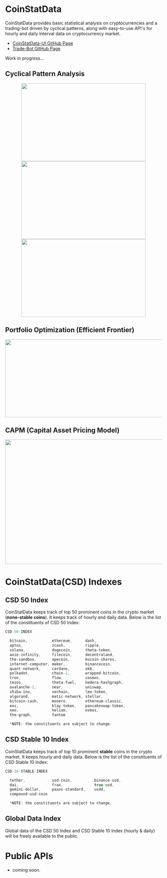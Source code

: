 # CoinStatData

CoinStatData provides basic statistical analysis on cryptocurrencies and a trading-bot driven by cyclical patterns, along with easy-to-use API's for hourly and daily interval data on cryptocurrency market.

- [CoinStatData-UI GitHub Page](https://github.com/coinStatData/coinStatData-ui)
- [Trade-Bot GitHub Page](https://github.com/coinStatData/coinbase-trade-bot)

Work in progress...

## Cyclical Pattern Analysis
<div style="text-align:center">
  <img src="https://user-images.githubusercontent.com/33708658/181593804-b1b702bd-7128-4e64-a335-87f2cf62ec61.png" width="400px" height="250px"></img>
  <br/>
  <img src="https://user-images.githubusercontent.com/33708658/181628126-82e4b684-5efe-4f53-8033-a12494e809d2.png" width="400px" height="250px"></img>
  <br/>
  <img src="https://user-images.githubusercontent.com/33708658/181593960-6a331354-1f7b-4bd2-99f7-1b9dcb717195.png" width="400px" height="250px"></img>
  <br/>
</div>

## Portfolio Optimization (Efficient Frontier)
<div style="text-align:center">
  <img src="https://user-images.githubusercontent.com/33708658/181595563-bcd62c2f-8f94-416b-8542-488f8cb34651.png" width="550px" height="250px"></img>
  <br/>
</div>

## CAPM (Capital Asset Pricing Model)
<div style="text-align:center">
<img src="https://user-images.githubusercontent.com/33708658/224511867-a6a0cef4-84ce-4484-914f-8ca363bea431.png" width="550px" height="400px"></img>
  <br/>
</div>

# CoinStatData(CSD) Indexes
## CSD 50 Index
CoinStatData keeps track of top 50 prominent coins in the crypto market (<b>none-stable coins</b>). It keeps track of hourly and daily data. Below is the list of the constituents of CSD 50 Index:

```javascript
CSD-50-INDEX

  bitcoin,           ethereum,      dash,
  aptos,             zcash,         ripple,
  solana,            dogecoin,      theta-token,
  axie-infinity,     filecoin,      decentraland,
  the-sandbox,       apecoin,       kucoin-shares,
  internet-computer, maker,         binancecoin,
  quant-network,     cardano,       okb,
  polkadot,          chain-2,       wrapped-bitcoin,
  tron,              flow,          cosmos,
  tezos,             theta-fuel,    hedera-hashgraph,
  avalanche-2,       near,          uniswap,
  shiba-inu,         vechain,       leo-token,
  algorand,          matic-network, stellar,
  bitcoin-cash,      monero,        ethereum-classic,
  eos,               klay-token,    pancakeswap-token,
  neo,               helium,        evmos,
  the-graph,         fantom

  *NOTE: the constituents are subject to change. 
```

## CSD Stable 10 Index
CoinStatData keeps track of top 10 prominent <b>stable</b> coins in the crypto market. It keeps hourly and daily data. Below is the list of the constituents of CSD Stable 10 Index:

```javascript
CSD-10-STABLE-INDEX

  tether,            usd-coin,          binance-usd, 
  dai,               frax,              true-usd,
  gemini-dollar,     paxos-standard,    usdd, 
  compound-usd-coin

  *NOTE: the constituents are subject to change. 
```
## Global Data Index
Global data of the CSD 50 Index and CSD Stable 10 Index (hourly & daily) will be freely available to the public. 

# Public APIs
- coming soon.


